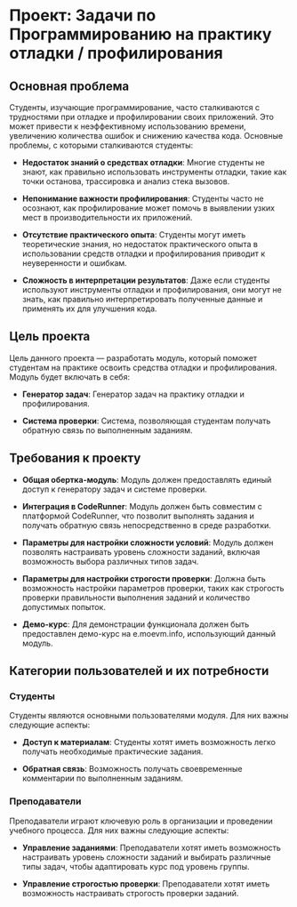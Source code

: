 # Проект: Задачи по Программированию на практику отладки / профилирования

## Основная проблема
Студенты, изучающие программирование, часто сталкиваются с трудностями при отладке и профилировании своих приложений. Это может привести к неэффективному использованию времени, увеличению количества ошибок и снижению качества кода. Основные проблемы, с которыми сталкиваются студенты:

- **Недостаток знаний о средствах отладки**: Многие студенты не знают, как правильно использовать инструменты отладки, такие как точки останова, трассировка и анализ стека вызовов.
  
- **Непонимание важности профилирования**: Студенты часто не осознают, как профилирование может помочь в выявлении узких мест в производительности их приложений.

- **Отсутствие практического опыта**: Студенты могут иметь теоретические знания, но недостаток практического опыта в использовании средств отладки и профилирования приводит к неуверенности и ошибкам.

- **Сложность в интерпретации результатов**: Даже если студенты используют инструменты отладки и профилирования, они могут не знать, как правильно интерпретировать полученные данные и применять их для улучшения кода.

## Цель проекта

Цель данного проекта — разработать модуль, который поможет студентам на практике освоить средства отладки и профилирования. Модуль будет включать в себя:

- **Генератор задач**: Генератор задач на практику отладки и профилирования.

- **Система проверки**: Система, позволяющая студентам получать обратную связь по выполненным заданиям.

## Требования к проекту

- **Общая обертка-модуль**: Модуль должен предоставлять единый доступ к генератору задач и системе проверки.

- **Интеграция в CodeRunner**: Модуль должен быть совместим с платформой CodeRunner, что позволит выполнять задания и получать обратную связь непосредственно в среде разработки.

- **Параметры для настройки сложности условий**: Модуль должен позволять настраивать уровень сложности заданий, включая возможность выбора различных типов задач.
  
- **Параметры для настройки строгости проверки**: Должна быть возможность настройки параметров проверки, таких как строгость проверки правильности выполнения заданий и количество допустимых попыток.

- **Демо-курс**: Для демонстрации функционала должен быть предоставлен демо-курс на e.moevm.info, использующий данный модуль.

## Категории пользователей и их потребности

### Студенты

Студенты являются основными пользователями модуля. Для них важны следующие аспекты:

- **Доступ к материалам**: Студенты хотят иметь возможность легко получать необходимые практические задания.

- **Обратная связь**: Возможность получать своевременные комментарии по выполненным заданиям.

### Преподаватели

Преподаватели играют ключевую роль в организации и проведении учебного процесса. Для них важны следующие аспекты:

- **Управление заданиями**: Преподаватели хотят иметь возможность настраивать уровень сложности заданий и выбирать различные типы задач, чтобы адаптировать курс под уровень группы.

- **Управление строгостью проверки**: Преподаватели хотят иметь возможность настраивать строгость проверки заданий. 

